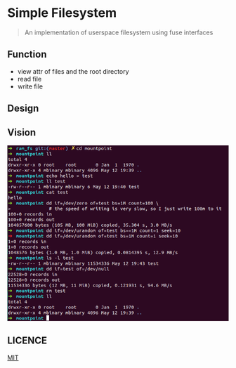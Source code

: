# Simple Filesystem
> An implementation of userspace filesystem using fuse interfaces

## Function
* view attr of files and the root directory
* read file
* write file

## Design

## Vision
![](fs.png)

## LICENCE
[MIT](LICENCE)

